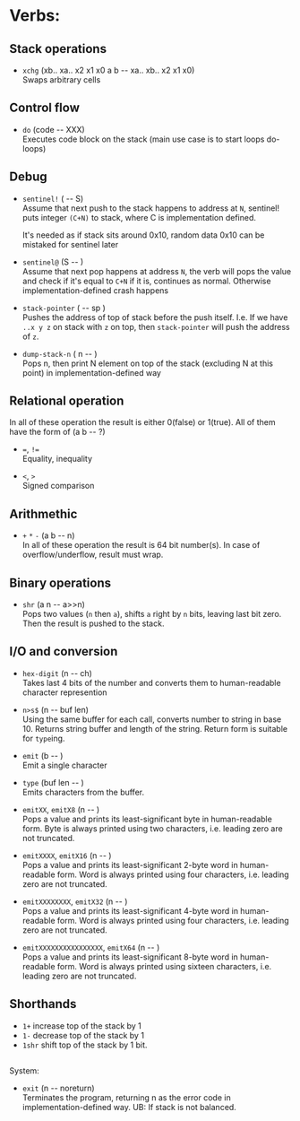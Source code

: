 # Verbs:

## Stack operations
* `xchg` (xb.. xa.. x2 x1 x0 a b -- xa.. xb.. x2 x1 x0) <br>
    Swaps arbitrary cells

## Control flow

* `do`  (code -- XXX) <br>
 Executes code block on the stack (main use case is to start loops do-loops)

## Debug
* `sentinel!` ( -- S) <br>
    Assume that next push to the stack happens to address at `N`,
    sentinel! puts integer `(C+N)` to stack,
    where C is implementation defined.

    It's needed as if stack sits around 0x10, random data 0x10
    can be mistaked for sentinel later

* `sentinel@` (S -- ) <br>
    Assume that next pop happens at address `N`,
    the verb will pops the value and check if it's equal to `C+N`
    if it is, continues as normal.
    Otherwise implementation-defined crash happens

* `stack-pointer` ( -- sp ) <br>
    Pushes the address of top of stack before the push itself. I.e.
    If we have `..x y z` on stack with `z` on top, then `stack-pointer` will push the address of `z`.

* `dump-stack-n` ( n -- ) <br>
    Pops n, then print N element on top of the stack (excluding N at this point)
    in implementation-defined way




## Relational operation
In all of these operation the result is either 0(false) or 1(true).
All of them have the form of (a b -- ?)

* `=`, `!=` <br>
    Equality, inequality

* `<`, `>` <br>
    Signed comparison

## Arithmethic


* `+` `*` `-` (a b -- n) <br>
    In all of these operation the result is 64 bit number(s). In case of overflow/underflow, result must wrap.

## Binary operations
* `shr` (a n -- a>>n) <br>
    Pops two values (`n` then `a`), shifts `a` right by `n` bits,
    leaving last bit zero. Then the result is pushed to the stack.

## I/O and conversion
* `hex-digit` (n -- ch) <br>
    Takes last 4 bits of the number and converts them
    to human-readable character represention

* `n>s$` (n -- buf len) <br>
    Using the same buffer for each call, converts number to
    string in base 10.
    Returns string buffer and length of the string.
    Return form is suitable for `type`ing.

* `emit` (b -- ) <br>
    Emit a single character

* `type` (buf len -- ) <br>
    Emits characters from the buffer.

* `emitXX`, `emitX8` (n -- ) <br>
    Pops a value and prints its least-significant byte in human-readable form. Byte is always printed using two characters, i.e. leading zero are not truncated.

* `emitXXXX`, `emitX16` (n -- ) <br>
    Pops a value and prints its least-significant 2-byte word in human-readable form. Word is always printed using four characters, i.e. leading zero are not truncated.

* `emitXXXXXXXX`, `emitX32` (n -- ) <br>
    Pops a value and prints its least-significant 4-byte word in human-readable form. Word is always printed using four characters, i.e. leading zero are not truncated.

* `emitXXXXXXXXXXXXXXXX`, `emitX64` (n -- ) <br>
    Pops a value and prints its least-significant 8-byte word in human-readable form. Word is always printed using sixteen characters, i.e. leading zero are not truncated.

## Shorthands

* `1+` increase top of the stack by 1
* `1-` decrease top of the stack by 1
* `1shr` shift top of the stack by 1 bit.

##
System:

* `exit` (n -- noreturn) <br>
    Terminates the program, returning n as the error code in implementation-defined way.
    UB: If stack is not balanced.

